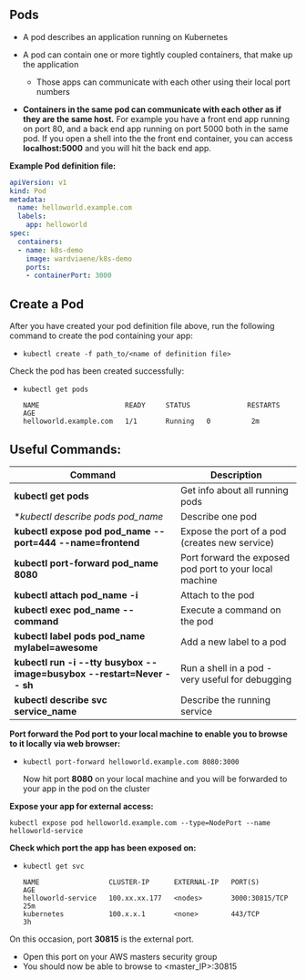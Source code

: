 ## Pods

- A pod describes an application running on Kubernetes

- A pod can contain one or more tightly coupled containers, that make up the application
  - Those apps can communicate with each other using their local port numbers


- **Containers in the same pod can communicate with each other as if they are the same host.** For example you have a front end app running on port 80, and a back end app running on port 5000 both in the same pod. If you open a shell into the the front end container, you can access **localhost:5000** and you will hit the back end app.

**Example Pod definition file:**

```yaml
apiVersion: v1
kind: Pod
metadata:
  name: helloworld.example.com
  labels:
    app: helloworld
spec:
  containers:
  - name: k8s-demo
    image: wardviaene/k8s-demo
    ports:
    - containerPort: 3000
```

## Create a Pod

After you have created your pod definition file above, run the following command to create the pod containing your app:

- ```kubectl create -f path_to/<name of definition file>```

Check the pod has been created successfully:

- ```kubectl get pods```

  ```
  NAME                     READY     STATUS              RESTARTS   AGE
  helloworld.example.com   1/1       Running   0          2m
  ```

## Useful Commands:
| Command | Description |
|---------|-------------|
|**kubectl get pods** | Get info about all running pods |
|**kubectl describe pods pod_name* | Describe one pod |
|**kubectl expose pod pod_name --port=444 --name=frontend** | Expose the port of a pod (creates new service) |
|**kubectl port-forward pod_name 8080** | Port forward the exposed pod port to your local machine |
|**kubectl attach pod_name -i** | Attach to the pod |
|**kubectl exec pod_name -- command** | Execute a command on the pod |
|**kubectl label pods pod_name mylabel=awesome** | Add a new label to a pod |
|**kubectl run -i --tty busybox --image=busybox --restart=Never -- sh** | Run a shell in a pod - very useful for debugging |
|**kubectl describe svc service_name** | Describe the running service |



**Port forward the Pod port to your local machine to enable you to browse to it locally via web browser:**

- ```kubectl port-forward helloworld.example.com 8080:3000```

  Now hit port **8080** on your local machine and you will be forwarded to your app in the pod on the cluster

**Expose your app for external access:**

```kubectl expose pod helloworld.example.com --type=NodePort --name helloworld-service```

**Check which port the app has been exposed on:**

- ```kubectl get svc```
  ```
  NAME                 CLUSTER-IP      EXTERNAL-IP   PORT(S)          AGE
  helloworld-service   100.xx.xx.177   <nodes>       3000:30815/TCP   25m
  kubernetes           100.x.x.1       <none>        443/TCP          3h
  ```

On this occasion, port **30815** is the external port.

  - Open this port on your AWS masters security group
  - You should now be able to browse to <master_IP>:30815















#
